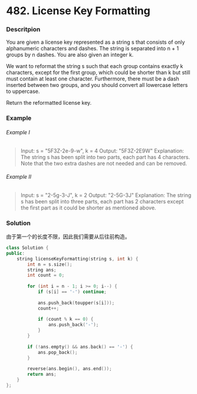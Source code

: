 # 482. License Key Formatting

### Descritpion

You are given a license key represented as a string s that consists of only alphanumeric characters and dashes. The string is separated into n + 1 groups by n dashes. You are also given an integer k.

We want to reformat the string s such that each group contains exactly k characters, except for the first group, which could be shorter than k but still must contain at least one character. Furthermore, there must be a dash inserted between two groups, and you should convert all lowercase letters to uppercase.

Return the reformatted license key.

### Example 

###### Example I

> Input: s = "5F3Z-2e-9-w", k = 4
> Output: "5F3Z-2E9W"
> Explanation: The string s has been split into two parts, each part has 4 characters.
> Note that the two extra dashes are not needed and can be removed.

###### Example II

> Input: s = "2-5g-3-J", k = 2
> Output: "2-5G-3J"
> Explanation: The string s has been split into three parts, each part has 2 characters except the first part as it could be shorter as mentioned above.

### Solution

由于第一个的长度不限，因此我们需要从后往前构造。

```c++
class Solution {
public:
    string licenseKeyFormatting(string s, int k) {
        int n = s.size();
        string ans;
        int count = 0;
        
        for (int i = n - 1; i >= 0; i--) {
            if (s[i] == '-') continue;
            
            ans.push_back(toupper(s[i]));
            count++;
            
            if (count % k == 0) {
                ans.push_back('-');
            }
        }
        
        if (!ans.empty() && ans.back() == '-') {
            ans.pop_back();
        }
        
        reverse(ans.begin(), ans.end());
        return ans;
    }
};
```
